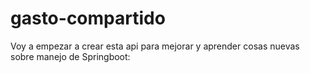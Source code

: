 # gasto-compartido
Voy a empezar a crear esta api para mejorar y aprender cosas nuevas sobre manejo de Springboot:
